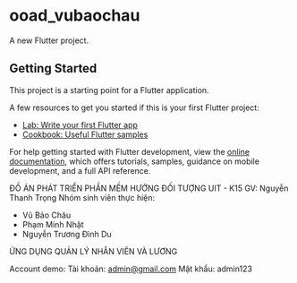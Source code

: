 # ooad_vubaochau

A new Flutter project.

## Getting Started

This project is a starting point for a Flutter application.

A few resources to get you started if this is your first Flutter project:

- [Lab: Write your first Flutter app](https://docs.flutter.dev/get-started/codelab)
- [Cookbook: Useful Flutter samples](https://docs.flutter.dev/cookbook)

For help getting started with Flutter development, view the
[online documentation](https://docs.flutter.dev/), which offers tutorials,
samples, guidance on mobile development, and a full API reference.

ĐỒ ÁN PHÁT TRIỂN PHẦN MỀM HƯỚNG ĐỐI TƯỢNG
UIT - K15
GV: Nguyễn Thanh Trọng
Nhóm sinh viên thực hiện: 
- Vũ Bảo Châu
- Phạm Minh Nhật
- Nguyễn Trương Đình Du

ỨNG DỤNG QUẢN LÝ NHÂN VIÊN VÀ LƯƠNG

Account demo:
Tài khoản: admin@gmail.com
Mật khẩu: admin123

